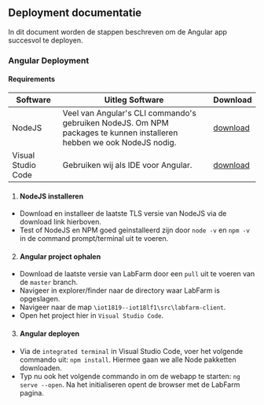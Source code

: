 ## Deployment documentatie
In dit document worden de stappen beschreven om de Angular app succesvol te deployen.

### Angular Deployment
#### Requirements
Software | Uitleg Software | Download
---------|-----------------------|----------------------------
NodeJS | Veel van Angular's CLI commando's gebruiken NodeJS. Om NPM packages te kunnen installeren hebben we ook NodeJS nodig. | [download](https://nodejs.org/en/)
Visual Studio Code | Gebruiken wij als IDE voor Angular. | [download](https://code.visualstudio.com)

1. #### NodeJS installeren
 * Download en installeer de laatste TLS versie van NodeJS via de download link hierboven.
 * Test of NodeJS en NPM goed geinstalleerd zijn door ``node -v`` en ``npm -v`` in de command prompt/terminal uit te voeren.

2. #### Angular project ophalen
 * Download de laatste versie van LabFarm door een ``pull`` uit te voeren van de ``master`` branch.
 * Navigeer in explorer/finder naar de directory waar LabFarm is opgeslagen.
 * Navigeer naar de map ``\iot1819--iot18lf1\src\labfarm-client``.
 * Open het project hier in ``Visual Studio Code``.
 
3. #### Angular deployen
 * Via de ``integrated terminal`` in Visual Studio Code, voer het volgende commando uit: ``npm install``. Hiermee gaan we alle Node pakketten downloaden.
 * Typ nu ook het volgende commando in om de webapp te starten: ``ng serve --open``. Na het initialiseren opent de browser met de LabFarm pagina.
